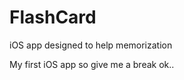 FlashCard
=========

iOS app designed to help memorization

My first iOS app so give me a break ok.. 
